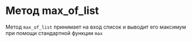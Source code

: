 # Метод max_of_list
Метод `max_of_list` принимает на вход список и выводит его максимум при помощи стандартной функции `max`